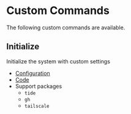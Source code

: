 # Custom Commands

The following custom commands are available.

## Initialize

Initialize the system with custom settings

- [Configuration](../home-manager/fish.nix)
- [Code](../overlays/custom/initialize)
- Support packages
    - `tide`
    - `gh`
    - `tailscale`
